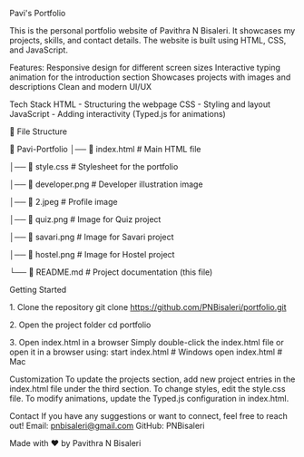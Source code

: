 Pavi's Portfolio

This is the personal portfolio website of Pavithra N Bisaleri. It showcases my projects, skills, and contact details. The website is built using HTML, CSS, and JavaScript.

Features:
Responsive design for different screen sizes
Interactive typing animation for the introduction section
Showcases projects with images and descriptions
Clean and modern UI/UX

Tech Stack
HTML - Structuring the webpage
CSS - Styling and layout
JavaScript - Adding interactivity (Typed.js for animations)

📂 File Structure

📁 Pavi-Portfolio
│── 📄 index.html       # Main HTML file

│── 📄 style.css        # Stylesheet for the portfolio

│── 📄 developer.png    # Developer illustration image

│── 📄 2.jpeg          # Profile image

│── 📄 quiz.png        # Image for Quiz project

│── 📄 savari.png      # Image for Savari project

│── 📄 hostel.png      # Image for Hostel project

└── 📄 README.md       # Project documentation (this file)

Getting Started

1️. Clone the repository
git clone https://github.com/PNBisaleri/portfolio.git

2️. Open the project folder
cd portfolio

3️. Open index.html in a browser
Simply double-click the index.html file or open it in a browser using:
start index.html  # Windows
open index.html   # Mac

Customization
To update the projects section, add new project entries in the index.html file under the third section.
To change styles, edit the style.css file.
To modify animations, update the Typed.js configuration in index.html.

Contact
If you have any suggestions or want to connect, feel free to reach out!
Email: pnbisaleri@gmail.com
GitHub: PNBisaleri

Made with ❤️ by Pavithra N Bisaleri
